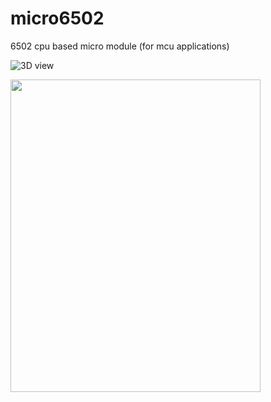 # micro6502
6502 cpu based micro module (for mcu applications)

![3D view](https://github.com/digitalinvitro/micro6502/edit/master/micro65-3D.png)

<img src="https://github.com/digitalinvitro/micro6502/edit/master/micro65-3D.png" width="400" height="500"/>

